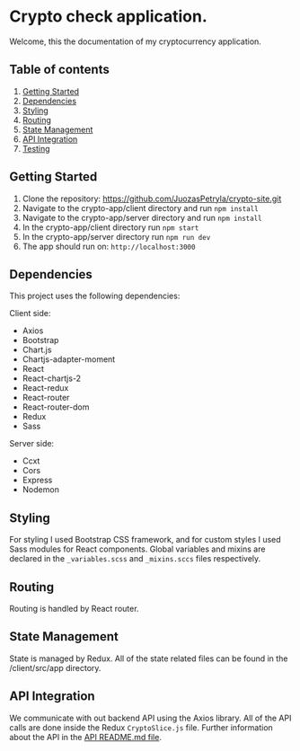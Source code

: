 # Crypto check application.

Welcome, this the documentation of my cryptocurrency application.

## Table of contents

1. [Getting Started](#getting-started)
2. [Dependencies](#dependencies)
3. [Styling](#styling)
4. [Routing](#routing)
5. [State Management](#state-management)
6. [API Integration](#api-integration)
7. [Testing](#testing)

## Getting Started

1. Clone the repository: https://github.com/JuozasPetryla/crypto-site.git
2. Navigate to the crypto-app/client directory and run `npm install`
3. Navigate to the crypto-app/server directory and run `npm install`
4. In the crypto-app/client directory run `npm start`
5. In the crypto-app/server directory run `npm run dev`
6. The app should run on: `http://localhost:3000`

## Dependencies

This project uses the following dependencies:

Client side:

- Axios
- Bootstrap
- Chart.js
- Chartjs-adapter-moment
- React
- React-chartjs-2
- React-redux
- React-router
- React-router-dom
- Redux
- Sass

Server side:

- Ccxt
- Cors
- Express
- Nodemon

## Styling

For styling I used Bootstrap CSS framework, and for custom styles I used Sass modules for React components. Global variables and mixins are declared in the `_variables.scss` and `_mixins.sccs` files respectively.

## Routing

Routing is handled by React router.

## State Management

State is managed by Redux. All of the state related files can be found in the /client/src/app directory.

## API Integration

We communicate with out backend API using the Axios library. All of the API calls are done inside the Redux `CryptoSlice.js` file. Further information about the API in the [API README.md file](server/README.md).
